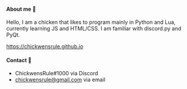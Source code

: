 #### About me 🐤

Hello, I am a chicken that likes to program mainly in Python and Lua, currently learning JS and HTML/CSS. I am familiar with discord.py and PyQt.

https://chickwensrule.github.io

#### Contact 💬
* ChickwensRule#1000 via Discord
* chickwensrule@gmail.com via email
